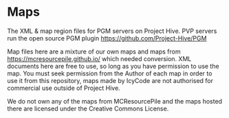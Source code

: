 # Maps
The XML & map region files for PGM servers on Project Hive. PVP servers run the open source PGM plugin https://github.com/Project-Hive/PGM

Map files here are a mixture of our own maps and maps from https://mcresourcepile.github.io/ which needed conversion. XML documents here are free to use, so long as you have permission to use the map. You must seek permission from the Author of each map in order to use it from this repository, maps made by IcyCode are not authorised for commercial use outside of Project Hive.

We do not own any of the maps from MCResourcePile and the maps hosted there are licensed under the Creative Commons License.
